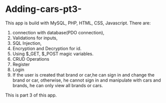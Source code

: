 # Adding-cars-pt3-

This app is build with MySQL, PHP, HTML, CSS, Javascript.
There are:
1. connection with database(PDO connection), 
2. Validations for inputs, 
3. SQL Injection, 
4. Encryption and Decryption for id. 
5. Using $_GET, $_POST magic variables. 
6. CRUD Operations 
7. Register
8. Login
9. If the user is created that brand or car,he can sign in and change the brand or car, otherwise, he cannot sign in and manipulate with cars and brands, he can only view all brands or cars.

This is part 3 of this app.

